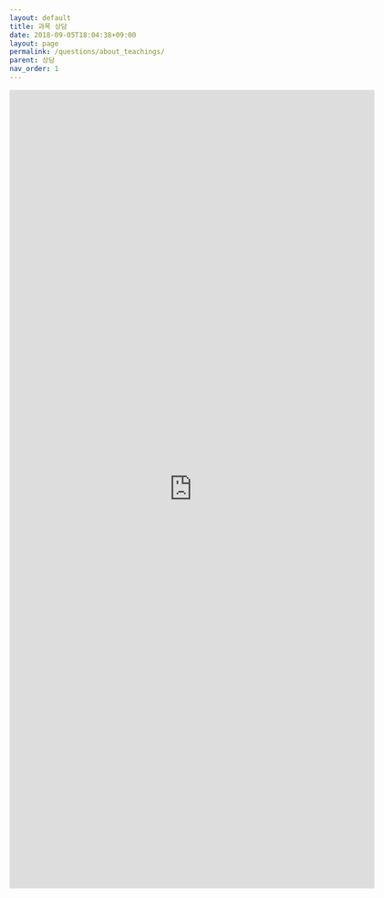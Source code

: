 ```yaml
---
layout: default
title: 과목 상담
date: 2018-09-05T18:04:38+09:00
layout: page
permalink: /questions/about_teachings/
parent: 상담
nav_order: 1
---
```

<iframe src="https://docs.google.com/forms/d/e/1FAIpQLSeprlrJkI_fL0Mv3YUOAWpzjKw5os9sW_MLdXrc_FBRzlh0-g/viewform?embedded=true" width="640" height="1400" frameborder="0" marginheight="0" marginwidth="0">로드 중...</iframe>
